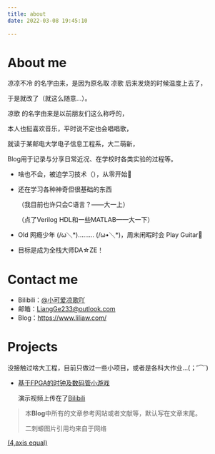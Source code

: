```yaml
---
title: about
date: 2022-03-08 19:45:10
  
---
```


# About me

凉凉不冷 的名字由来，是因为原名取 凉歌 后来发烧的时候温度上去了，

于是就改了（就这么随意...）。

凉歌 的名字由来是以前朋友们这么称呼的，

本人也挺喜欢音乐，平时说不定也会唱唱歌，

就读于某邮电大学电子信息工程系，大二萌新，

Blog用于记录与分享日常近况、在学校时各类实验的过程等。

+ 啥也不会，被迫学习技术（），从零开始🙏

+ 还在学习各种神奇但很基础的东西

  （我目前也许只会C语言？——大一上）

  （点了Verilog HDL和一些MATLAB——大一下）

+ Old  网瘾少年 (/ω＼\*)……… (/ω•＼\*)，周末闲暇时会 Play Guitar🎸

+ 目标是成为全栈大师DA☆ZE！

# Contact me
+	Bilibili：[<u>@小可爱凉歌吖</u>](https://space.bilibili.com/45024635)
+	邮箱：LiangGe233@outlook.com
+	Blog：https://www.liliaw.com/



# Projects

没接触过啥大工程，目前只做过一些小项目，或者是各科大作业…(；′⌒`)

+ [基于FPGA的时钟及数码管小游戏](https://www.liliaw.com/2022/06/20/FPGA%E5%AE%9E%E9%AA%8C%E6%8A%A5%E5%91%8A/)

  演示视频上传在了[Bilibili](https://www.bilibili.com/video/BV12U4y1X7Vj/?spm_id_from=333.999.0.0)


>   本**Blog**中所有的文章参考网站或者文献等，默认写在文章末尾。
>
>   二刺螈图片引用均来自于网络



[(4,axis equal)](https://pan.baidu.com/s/1KrjABGWs0c8AJ0aJ1iBf1w?qq-pf-to=pcqq.c2c)